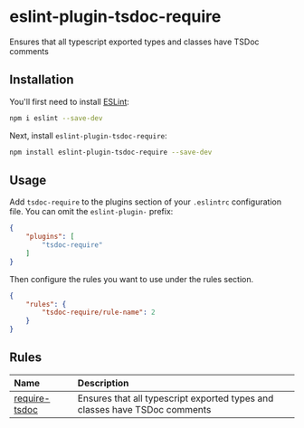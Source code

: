# eslint-plugin-tsdoc-require

Ensures that all typescript exported types and classes have TSDoc comments

## Installation

You'll first need to install [ESLint](https://eslint.org/):

```sh
npm i eslint --save-dev
```

Next, install `eslint-plugin-tsdoc-require`:

```sh
npm install eslint-plugin-tsdoc-require --save-dev
```

## Usage

Add `tsdoc-require` to the plugins section of your `.eslintrc` configuration file. You can omit the `eslint-plugin-` prefix:

```json
{
    "plugins": [
        "tsdoc-require"
    ]
}
```


Then configure the rules you want to use under the rules section.

```json
{
    "rules": {
        "tsdoc-require/rule-name": 2
    }
}
```

## Rules

<!-- begin auto-generated rules list -->

| Name                                         | Description                                                                |
| :------------------------------------------- | :------------------------------------------------------------------------- |
| [require-tsdoc](docs/rules/require-tsdoc.md) | Ensures that all typescript exported types and classes have TSDoc comments |

<!-- end auto-generated rules list -->


